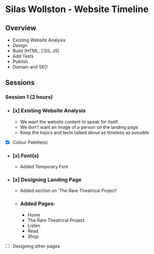 # Silas Wollston - Website Timeline
## Overview
- Existing Website Analysis
- Design
- Build (HTML, CSS, JS)
- Add Texts
- Publish
- Domain and SEO

## Sessions
### Session 1 (2 hours)
- ### [x] Existing Website Analysis
    - We want the website content to speak for itself. 
    - We don't want an image of a person on the landing page
    - Keep the topics and texts talked about as timeless as possible
- [x] Colour Palette(s)
- ### [x] Font(s)
    - Added Temporary Font

- ### [x] Designing Landing Page
    - Added section on 'The Rare Theatrical Project'
    - ### Added Pages:
        - Home
        - The Rare Theatrical Project
        - Listen
        - Read
        - Shop
        
- [ ] Designing other pages
